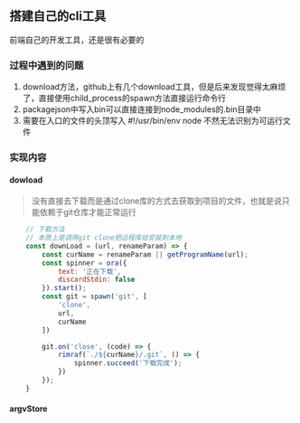 ## 搭建自己的cli工具

前端自己的开发工具，还是很有必要的

### 过程中遇到的问题

1. download方法，github上有几个download工具，但是后来发现觉得太麻烦了，直接使用child_process的spawn方法直接运行命令行
2. packagejson中写入bin可以直接连接到node_modules的.bin目录中
3. 需要在入口的文件的头顶写入 #!/usr/bin/env node 不然无法识别为可运行文件

### 实现内容

#### dowload

> 没有直接去下载而是通过clone库的方式去获取到项目的文件，也就是说只能依赖于git仓库才能正常运行

``` javascript
    // 下载方法
    // 本质上是调用git clone把远程库给安装到本地
    const downLoad = (url, renameParam) => {
        const curName = renameParam || getProgramName(url);
        const spinner = ora({
            text: '正在下载',
            discardStdin: false
        }).start();
        const git = spawn('git', [
            'clone',
            url,
            curName
        ])

        git.on('close', (code) => {
            rimraf(`./${curName}/.git`, () => {
                spinner.succeed('下载完成');
            })
        });
    }

```

#### argvStore

